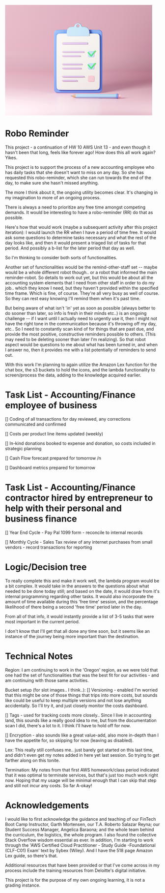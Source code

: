 ![Robo Helper](https://github.com/dcndn4/FinTech-BC-Final-IndStudy/blob/main/Images/istockphoto-1333625894-170667a.jpg)


# Robo Reminder
This project - a continuation of HW 10 AWS Unit 13 - and even though it hasn't been that long, feels like forever ago! How does this all work again? Yikes.

This project is to support the process of a new accounting employee who has daily tasks that she doesn't want to miss on any day. So she has requested this robo-reminder, which she can run towards the end of the day, to make sure she hasn't missed anything. 

The more I think about it, the ongoing utility becomes clear. It's changing in my imagination to more of an ongoing process.

There is always a need to prioritize any free time amongst competing demands. It would be interesting to have a robo-reminder (RR) do that as possible. 

Here's how that would work (maybe a subsequent activity after this project iteration): I would launch the RR when I have a period of time free. It would ask some questions to determine tasks necessary and what the rest of the day looks like, and then it would present a triaged list of tasks for that period. And possibly a b-list for the later period that day as well. 

So I'm thinking to consider both sorts of functionalities.

Another set of functionalities would be the remind-other-staff set -- maybe would be a whole different robot though.. or a robot that informed the main reminder-robot. So details to work out yet, but this would be about all the accounting system elements that I need from other staff in order to do my job.. which they know I need, but they haven't provided within the specified time frame. Which is fine, of course. They're all very busy as well of course. So they can rest easy knowing I'll remind them when it's past time. 

But being aware of what isn't 'in' yet as soon as possible (always better to do sooner than later, so info is fresh in their minds etc..) is an ongoing challenge -- if I want until I actually need to urgently use it, then I might not have the right tone in the communication because it's throwing off my day, etc.. So I need to constantly scan kind of for things that are past due, and provide the most positive, constructive reminders possible to others. (This may need to be deleting sooner than later I'm realizing). So that robot aspect would be questions to me about what has been turned in, and when I answer no, then it provides me with a list potentially of reminders to send out. 

With this work I'm planning to again utilize the Amazon Lex function for the chat box, the s3 buckets to hold the icons, and the lambda functionality to screen/process the data, adding to the knowledge acquired earlier.  

# Task List - Accounting/Finance employee of business

[]  Coding of all transactions for day reviewed, any corrections communicated and confirmed

[]  Costs per product line items updated (weekly)

[]  In-kind donations booked to expense and donation, so costs included in strategic planning

[]  Cash Flow forecast prepared for tomorrow /n

[]  Dashboard metrics prepared for tomorrow


# Task List - Accounting/Finance contractor hired by entrepreneur to help with their personal and business finance

[]  Year End Cycle - Pay Pal 1099 form - reconcile to internal records

[]  Monthly Cycle - Sales Tax review of any internet purchases from small vendors - record transactions for reporting

# Logic/Decision tree

To really complete this and make it work well, the lambda program would be a bit complex. It would take in the answers to the questions about what needed to be done today still; and based on the date, it would draw from it's internal programming regarding other tasks. It would also incorporate the amount of time available during this 'free time' session, and the percentage likelihood of there being a second 'free time' period later in the day. 

From all of that info, it would instantly provide a list of 3-5 tasks that were most important in the current period.

I don't know that I'll get that all done any time soon, but it seems like an instance of the journey being more important than the destination. 


# Technical Notes

Region:
I am continuing to work in the 'Oregon' region, as we were told that one had the set of functionalities that was the best fit for our activities - and am continuing with those same activities.

Bucket setup (for slot images.. I think..):
[] Versioning - enabled
I'm worried that this might be one of those things that trips into more costs, but sounds like could be useful to keep multiple versions and not  lose anything accidentally. So I'll try it, and just closely monitor the costs dashboard. 

[] Tags - used for tracking costs more closely.. 
Since I live in accounting land, this sounds like a really good idea to me, but from the documentation scan I did, there's a lot to it. I think I'll have to hold off for now. 

[] Encryption - also sounds like a great value-add, also more in-depth than I have the appetite for, so skipping for now (leaving as disabled).

Lex:
This really still confuses me.. just barely got started on this last time, and didn't even get my notes added in here yet last session. So trying to get farther along on this tonite. 


Termination:
My notes from that first AWS homework/class period indicated that it was optimal to terminate services, but that's just too much work right now. Hoping that my usage will be minimal enough that I can skip that step and still not incur any costs. So far A-okay!

# Acknowledgements

I would like to first acknowledge the guidance and teaching of our FinTech Boot Camp Instructor, Garth Mortensen, our T.A. Roberto Salazar Reyna; our Student Success Manager, Angelica Baraona; and the whole team behind the curriculum, the logistics, the whole program. I also found the collective Stack Overflow wisdom essential as ever. In addition, I'm starting to work through the 'AWS Certified Cloud Practitioner - Study Guide -Foundational  (CLF-C01) Exam' text by Sybex (Wiley). And I have the 518 page Amazon Lex guide, so there's that. 

Additional resources that have been provided or that I've come across in my process include the training resources from Deloitte's digital initiative. 

This project is for the purpose of my own ongoing learning, it is not a grading instance.

